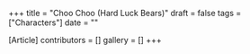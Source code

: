 +++
title = "Choo Choo (Hard Luck Bears)"
draft = false
tags = ["Characters"]
date = ""

[Article]
contributors = []
gallery = []
+++